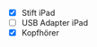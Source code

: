 - [x] <span style="color:#000ff;">Stift iPad</span>
- [ ] <span style="color:#000ff;">USB Adapter iPad</span>
- [x] <span style="color:#000ff;">Kopfhörer</span>
